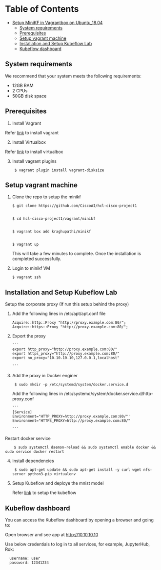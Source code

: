 # Table of Contents
- [Setup MiniKF in Vagrantbox on Ubuntu_18.04](#setup-minikf-in-vagrantbox-on-ubuntu_18.04)
    - [System requirements](#system-requirements)
    - [Prerequisites](#prerequisites)
    - [Setup vagrant machine](#setup-vagrant-machine)
    - [Installation and Setup Kubeflow Lab](#installation-and-setup-kubeflow-ab)
    - [Kubeflow dashboard](#kubeflow-dashboard)

## System requirements
We recommend that your system meets the following requirements:

* 12GB RAM
* 2 CPUs
* 50GB disk space

## Prerequisites


1. Install Vagrant

 Refer [link](https://www.vagrantup.com/downloads.html) to install vagrant

2. Install Virtualbox

 Refer [link](https://www.virtualbox.org/wiki/Downloads) to install virtualbox

3. Install vagrant plugins

        
        $ vagrant plugin install vagrant-disksize


## Setup vagrant machine

1.  Clone the repo to setup the minikf

        
        $ git clone https://github.com/CiscoAI/hcl-cisco-project1

      
        $ cd hcl-cisco-project1/vagrant/minikf

        
        $ vagrant box add kraghupathi/minikf

        
        $ vagrant up

    This will take a few minutes to complete. Once the installation is completed successfully.


2.  Login to minikf VM

        
        $ vagrant ssh

## Installation and Setup Kubeflow Lab

   Setup the corporate proxy (If run this setup behind the proxy)

1.  Add the following lines in /etc/apt/apt.conf file


       ```
       Acquire::http::Proxy "http://proxy.example.com:80/";
       Acquire::https::Proxy "http://proxy.example.com:80/";

       ```

2. Export the proxy

       ```
       export http_proxy="http://proxy.example.com:80/"
       export https_proxy="http://proxy.example.com:80/"
       export no_proxy="10.10.10.10,127.0.0.1,localhost"

       ```

3. Add the proxy in Docker enginer


        
        $ sudo mkdir -p /etc/systemd/system/docker.service.d


   Add the following lines in /etc/systemd/system/docker.service.d/http-proxy.conf

       ```
       [Service]
       Environment="HTTP_PROXY=http://proxy.example.com:80/"'
       Environment="HTTPS_PROXY=http://proxy.example.com:80/"

       ```

Restart docker service

        
        $ sudo systemctl daemon-reload && sudo systemctl enable docker && sudo service docker restart

4. Install dependencies 
     
        
        $ sudo apt-get update && sudo apt-get install -y curl wget nfs-server python3-pip virtualenv

5. Setup Kubeflow and deploye the mnist model


   Refer [link](https://github.com/CiscoAI/KFLab/blob/master/tf-mnist/README.md) to setup the kubeflow


## Kubeflow dashboard

You can access the Kubeflow dashboard by opening a browser and going to:

Open browser and see app at http://10.10.10.10

Use below credentials to log in to all services, for example, JupyterHub, Rok:

 ```
   username: user
   password: 12341234
 ```
    
